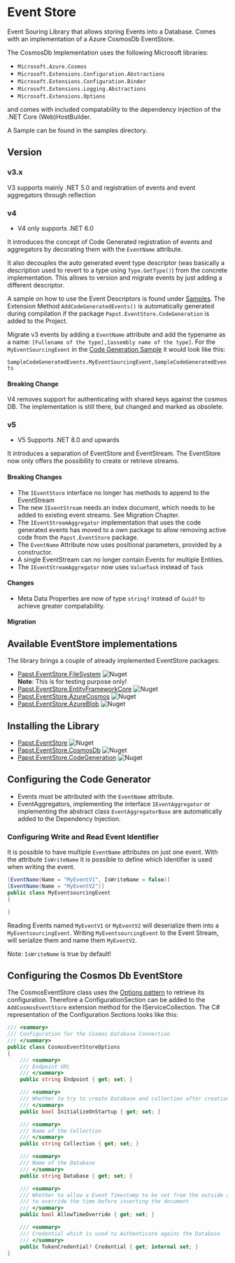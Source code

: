 # Event Store

Event Souring Library that allows storing Events into a Database.
Comes with an implementation of a Azure CosmosDb EventStore.

The CosmosDb Implementation uses the following Microsoft libraries:

- `Microsoft.Azure.Cosmos`
- `Microsoft.Extensions.Configuration.Abstractions`
- `Microsoft.Extensions.Configuration.Binder`
- `Microsoft.Extensions.Logging.Abstractions`
- `Microsoft.Extensions.Options`

and comes with included compatability to the dependency injection of the .NET Core (Web)HostBuilder.

A Sample can be found in the samples directory.

## Version

### v3.x

V3 supports mainly .NET 5.0 and registration of events and event aggregators through reflection

### v4

* V4 only supports .NET 6.0

It introduces the concept of Code Generated registration of events and aggregators by decorating them with the `EventName` attribute.

It also decouples the auto generated event type descriptor (was basically a description used to revert to a type using `Type.GetType()`) from the concrete implementation.
This allows to version and migrate events by just adding a different descriptor.

A sample on how to use the Event Descriptors is found under [Samples](samples/SampleCodeGeneratedEvents/Program.cs). The Extension Method `AddCodeGeneratedEvents()` is automatically generated during compilation if the package `Papst.EventStore.CodeGeneration` is added to the Project.

Migrate v3 events by adding a `EventName` attribute and add the typename as a name: `[Fullename of the type],[assembly name of the type]`.
For the `MyEventSourcingEvent` in the [Code Generation Sample](samples/SampleCodeGeneratedEvents/Program.cs) it would look like this:

`SampleCodeGeneratedEvents.MyEventSourcingEvent,SampleCodeGeneratedEvents`

#### Breaking Change

V4 removes support for authenticating with shared keys against the cosmos DB. The implementation is still there, but changed and marked as obsolete.

### v5

* V5 Supports .NET 8.0 and upwards

It introduces a separation of EventStore and EventStream. The EventStore now only offers the possibility to create or retrieve streams.

#### Breaking Changes

* The `IEventStore` interface no longer has methods to append to the EventStream
* The new `IEventStream` needs an index document, which needs to be added to existing event streams. See Migration Chapter.
* The `IEventStreamAggregator` implementation that uses the code generated events has moved to a own package to allow removing active code from the `Papst.EventStore` package.
* The `EventName` Attribute now uses positional parameters, provided by a constructor.
* A single EventStream can no longer contain Events for multiple Entities.
* The `IEventStreamAggregator` now uses `ValueTask` instead of `Task`

#### Changes

* Meta Data Properties are now of type `string?` instead of `Guid?` to achieve greater compatability.

#### Migration

## Available EventStore implementations

The library brings a couple of already implemented EventStore packages:

* [Papst.EventStore.FileSystem](https://www.nuget.org/packages/Papst.EventStore.FileSystem/) ![Nuget](https://img.shields.io/nuget/v/Papst.EventStore.FileSystem?style=plastic)  
  **Note**: This is for testing purpose only!
* [Papst.EventStore.EntityFrameworkCore](https://www.nuget.org/packages/Papst.EventStore.EntityFrameworkCore/) ![Nuget](https://img.shields.io/nuget/v/Papst.EventStore.EntityFrameworkCore?style=plastic)
* [Papst.EventStore.AzureCosmos](https://www.nuget.org/packages/Papst.EventStore.AzureCosmos/) ![Nuget](https://img.shields.io/nuget/v/Papst.EventStore.AzureCosmos?style=plastic)
* [Papst.EventStore.AzureBlob](https://www.nuget.org/packages/Papst.EventStore.AzureBlob/) ![Nuget](https://img.shields.io/nuget/v/Papst.EventStore.AzureBlob?style=plastic)

## Installing the Library

- [Papst.EventStore](https://www.nuget.org/packages/Papst.EventStore/) ![Nuget](https://img.shields.io/nuget/v/Papst.EventStore?style=plastic)
- [Papst.EventStore.CosmosDb](https://www.nuget.org/packages/Papst.EventStore.CosmosDb/) ![Nuget](https://img.shields.io/nuget/v/Papst.EventStore.CosmosDb?style=plastic)
- [Papst.EventStore.CodeGeneration](https://www.nuget.org/packages/Papst.EventStore.CodeGeneration/) ![Nuget](https://img.shields.io/nuget/v/Papst.EventStore.CodeGeneration?style=plastic)

## Configuring the Code Generator

- Events must be attributed with the `EventName` attribute.
- EventAggregators, implementing the interface `IEventAggregator` or implementing the abstract class `EventAggregatorBase` are automatically added to the Dependency Injection.

### Configuring Write and Read Event Identifier

It is possible to have multiple `EventName` attributes on just one event. With the attribute `IsWriteName` it is possible to define which Identifier is used when writing the event.
```csharp
[EventName(Name = "MyEventV1", IsWriteName = false)]
[EventName(Name = "MyEventV2")]
public class MyEventsourcingEvent 
{

}
```
Reading Events named `MyEventV1` or `MyEventV2` will deserialize them into a `MyEventsourcingEvent`.
Writing `MyEventsourcingEvent` to the Event Stream, will serialize them and name them `MyEventV2`.

Note: `IsWriteName` is true by default!

## Configuring the Cosmos Db EventStore

The CosmosEventStore class uses the [Options pattern](https://docs.microsoft.com/en-us/aspnet/core/fundamentals/configuration/options?view=aspnetcore-3.1) to retrieve its configuration.
Therefore a ConfigurationSection can be added to the `AddCosmosEventStore` extension method for the IServiceCollection.
The C# representation of the Configuration Sections looks like this:

```csharp
/// <summary>
/// Configuration for the Cosmos Database Connection
/// </summary>
public class CosmosEventStoreOptions
{
    /// <summary>
    /// Endpoint URL
    /// </summary>
    public string Endpoint { get; set; }

    /// <summary>
    /// Whether to try to create Database and collection after creation of the Client
    /// </summary>
    public bool InitializeOnStartup { get; set; }

    /// <summary>
    /// Name of the Collection
    /// </summary>
    public string Collection { get; set; }

    /// <summary>
    /// Name of the Database
    /// </summary>
    public string Database { get; set; }

    /// <summary>
    /// Whether to allow a Event Timestamp to be set from the outside or 
    /// to override the time before inserting the document
    /// </summary>
    public bool AllowTimeOverride { get; set; }

    /// <summary>
    /// Credential which is used to Authenticate agains the Database
    /// </summary>
    public TokenCredential? Credential { get; internal set; }
}
```
